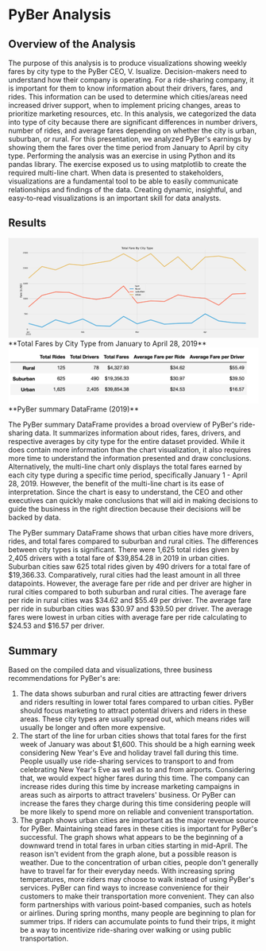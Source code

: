 # PyBer Analysis

## Overview of the Analysis
The purpose of this analysis is to produce visualizations showing weekly fares by city type to the  PyBer CEO, V. Isualize. Decision-makers need to understand how their company is operating. For a ride-sharing company, it is important for them to know information about their drivers, fares, and rides. This information can be used to determine which cities/areas need increased driver support, when to implement pricing changes, areas to prioritize marketing resources, etc. In this analysis, we categorized the data into type of city because there are significant differences in number drivers, number of rides, and average fares depending on whether the city is urban, suburban, or rural. For this presentation, we analyzed PyBer's earnings by showing them the fares over the time period from January to April by city type. 
Performing the analysis was an exercise in using Python and its pandas library. The exercise exposed us to using matplotlib to create the required multi-line chart. When data is presented to stakeholders, visualizations are a fundamental tool to be able to easily communicate relationships and findings of the data. Creating dynamic, insightful, and easy-to-read visualizations is an important skill for data analysts. 

## Results
<img src="analysis/PyBer_fare_summary.png">
**Total Fares by City Type from January to April 28, 2019**

<img src="analysis/PyBer_summary_df.png">
**PyBer summary DataFrame (2019)**



The PyBer summary DataFrame provides a broad overview of PyBer's ride-sharing data. It summarizes information about rides, fares, drivers, and respective averages by city type for the entire dataset provided. While it does contain more information than the chart visualization, it also requires more time to understand the information presented and draw conclusions. Alternatively, the multi-line chart only displays the total fares earned by each city type during a specific time period, specifically January 1 - April 28, 2019. However, the benefit of the multi-line chart is its ease of interpretation. Since the chart is easy to understand, the CEO and other executives can quickly make conclusions that will aid in making decisions to guide the business in the right direction because their decisions will be backed by data. 

The PyBer summary DataFrame shows that urban cities have more drivers, rides, and total fares compared to suburban and rural cities. The differences between city types is significant. There were 1,625 total rides given by 2,405 drivers with a total fare of $39,854.28 in 2019 in urban cities. Suburban cities saw 625 total rides given by 490 drivers for a total fare of $19,366.33. Comparatively, rural cities had the least amount in all three datapoints. However, the average fare per ride and per driver are higher in rural cities compared to both suburban and rural cities. The average fare per ride in rural cities was $34.62 and $55.49 per driver. The average fare per ride in suburban cities was $30.97 and $39.50 per driver. The average fares were lowest in urban cities with average fare per ride calculating to $24.53 and $16.57 per driver. 

## Summary
Based on the compiled data and visualizations, three business recommendations for PyBer's are:
1. The data shows suburban and rural cities are attracting fewer drivers and riders resulting in lower total fares compared to urban cities. PyBer should focus marketing to attract potential drivers and riders in these areas. These city types are usually spread out, which means rides will usually be longer and often more expensive.
2. The start of the line for urban cities shows that total fares for the first week of January was about $1,600. This should be a high earning week considering New Year's Eve and holiday travel fall during this time. People usually use ride-sharing services to transport to and from celebrating New Year's Eve as well as to and from airports. Considering that, we would expect higher fares during this time. The company can increase rides during this time by increase marketing campaigns in areas such as airports to attract travelers' business. Or PyBer can increase the fares they charge during this time considering people will be more likely to spend more on reliable and convenient transportation.
3. The graph shows urban cities are important as the major revenue source for PyBer. Maintaining stead fares in these cities is important for PyBer's successful. The graph shows what appears to be the beginning of a downward trend in total fares in urban cities starting in mid-April. The reason isn't evident from the graph alone, but a possible reason is weather. Due to the concentration of urban cities, people don't generally have to travel far for their everyday needs. With increasing spring temperatures, more riders may choose to walk instead of using PyBer's services. PyBer can find ways to increase convenience for their customers to make their transportation more convenient. They can also form partnerships with various point-based companies, such as hotels or airlines. During spring months, many people are beginning to plan for summer trips. If riders can accumulate points to fund their trips, it might be a way to incentivize ride-sharing over walking or using public transportation. 



